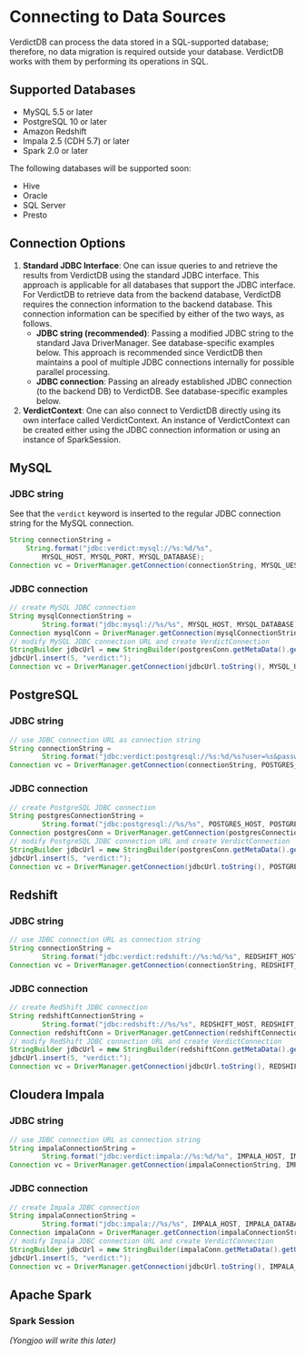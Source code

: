 # Connecting to Data Sources

VerdictDB can process the data stored in a SQL-supported database; therefore, no data migration is required outside your database. VerdictDB works with them by performing its operations in SQL.


## Supported Databases

- MySQL 5.5 or later
- PostgreSQL 10 or later
- Amazon Redshift
- Impala 2.5 (CDH 5.7) or later
- Spark 2.0 or later


The following databases will be supported soon:

- Hive
- Oracle
- SQL Server
- Presto


## Connection Options

1. **Standard JDBC Interface**: One can issue queries to and retrieve the results from VerdictDB using the standard JDBC interface. This approach is applicable for all databases that support the JDBC interface. For VerdictDB to retrieve data from the backend database, VerdictDB requires the connection information to the backend database. This connection information can be specified by either of the two ways, as follows.
    - **JDBC string (recommended)**: Passing a modified JDBC string to the standard Java DriverManager. See database-specific examples below. This approach is recommended since VerdictDB then maintains a pool of multiple JDBC connections internally for possible parallel processing.
    - **JDBC connection**: Passing an already established JDBC connection (to the backend DB) to VerdictDB. See database-specific examples below.
1. **VerdictContext**: One can also connect to VerdictDB directly using its own interface called VerdictContext. An instance of VerdictContext can be created either using the JDBC connection information or using an instance of SparkSession.
<!-- The query results returned from VerdictContext use ?? for convenient operations. -->



## MySQL

### JDBC string

See that the `verdict` keyword is inserted to the regular JDBC connection string for the MySQL connection.

```java
String connectionString =
    String.format("jdbc:verdict:mysql://%s:%d/%s",
        MYSQL_HOST, MYSQL_PORT, MYSQL_DATABASE);
Connection vc = DriverManager.getConnection(connectionString, MYSQL_UESR, MYSQL_PASSWORD);
```

### JDBC connection

```java
// create MySQL JDBC connection
String mysqlConnectionString =
        String.format("jdbc:mysql://%s/%s", MYSQL_HOST, MYSQL_DATABASE);
Connection mysqlConn = DriverManager.getConnection(mysqlConnectionString, MYSQL_USER, MYSQL_PASSWORD);
// modify MySQL JDBC connection URL and create VerdictConnection
StringBuilder jdbcUrl = new StringBuilder(postgresConn.getMetaData().getURL());
jdbcUrl.insert(5, "verdict:");
Connection vc = DriverManager.getConnection(jdbcUrl.toString(), MYSQL_USER, MYSQL_PASSWORD);
```



## PostgreSQL

### JDBC string

```java
// use JDBC connection URL as connection string
String connectionString =
        String.format("jdbc:verdict:postgresql://%s:%d/%s?user=%s&password=%s", POSTGRES_HOST, POSTGRES_PORT, POSTGRES_DATABASE);
Connection vc = DriverManager.getConnection(connectionString, POSTGRES_USER, POSTGRES_PASSWORD);
```

### JDBC connection

```java
// create PostgreSQL JDBC connection
String postgresConnectionString =
        String.format("jdbc:postgresql://%s/%s", POSTGRES_HOST, POSTGRES_DATABASE);
Connection postgresConn = DriverManager.getConnection(postgresConnectionString, POSTGRES_USER, POSTGRES_PASSWORD);
// modify PostgreSQL JDBC connection URL and create VerdictConnection
StringBuilder jdbcUrl = new StringBuilder(postgresConn.getMetaData().getURL());
jdbcUrl.insert(5, "verdict:");
Connection vc = DriverManager.getConnection(jdbcUrl.toString(), POSTGRES_USER, POSTGRES_PASSWORD);
```



## Redshift

### JDBC string

```java
// use JDBC connection URL as connection string
String connectionString =
        String.format("jdbc:verdict:redshift://%s:%d/%s", REDSHIFT_HOST, REDSHIFT_PORT, REDSHIFT_DATABASE);
Connection vc = DriverManager.getConnection(connectionString, REDSHIFT_USER, REDSHIFT_PASSWORD);
```

### JDBC connection

```java
// create RedShift JDBC connection
String redshiftConnectionString =
        String.format("jdbc:redshift://%s/%s", REDSHIFT_HOST, REDSHIFT_DATABASE);
Connection redshiftConn = DriverManager.getConnection(redshiftConnectionString, REDSHIFT_USER, REDSHIFT_PASSWORD);
// modify RedShift JDBC connection URL and create VerdictConnection
StringBuilder jdbcUrl = new StringBuilder(redshiftConn.getMetaData().getURL());
jdbcUrl.insert(5, "verdict:");
Connection vc = DriverManager.getConnection(jdbcUrl.toString(), REDSHIFT_USER, REDSHIFT_PASSWORD);
```


## Cloudera Impala

### JDBC string

```java
// use JDBC connection URL as connection string
String impalaConnectionString =
        String.format("jdbc:verdict:impala://%s:%d/%s", IMPALA_HOST, IMPALA_PORT, IMPALA_DATABASE);
Connection vc = DriverManager.getConnection(impalaConnectionString, IMPALA_USER, IMPALA_PASSWORD);
```

### JDBC connection

```java
// create Impala JDBC connection
String impalaConnectionString =
        String.format("jdbc:impala://%s/%s", IMPALA_HOST, IMPALA_DATABASE);
Connection impalaConn = DriverManager.getConnection(impalaConnectionString, IMPALA_USER, IMPALA_PASSWORD);
// modify Impala JDBC connection URL and create VerdictConnection
StringBuilder jdbcUrl = new StringBuilder(impalaConn.getMetaData().getURL());
jdbcUrl.insert(5, "verdict:");
Connection vc = DriverManager.getConnection(jdbcUrl.toString(), IMPALA_USER, IMPALA_PASSWORD);
```


## Apache Spark

### Spark Session

*(Yongjoo will write this later)*
